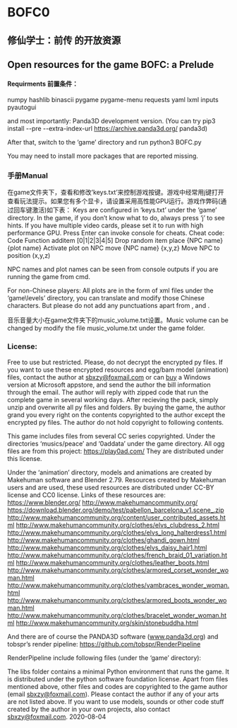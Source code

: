 # BOFC0
## 修仙学士：前传 的开放资源
## Open resources for the game BOFC: a Prelude


#### Requirments 前置条件：
numpy
hashlib
binascii
pygame
pygame-menu
requests
yaml
lxml
inputs
pyautogui

and most importantly:
Panda3D development version. (You can try pip3 install --pre --extra-index-url https://archive.panda3d.org/ panda3d)

After that, switch to the ‘game’ directory and run
python3 BOFC.py

You may need to install more packages that are reported missing.

### 手册Manual
在game文件夹下，查看和修改’keys.txt’来控制游戏按键。游戏中经常用j键打开查看玩法提示。如果您有多个显卡，请设置采用高性能GPU运行。游戏作弊码(通过回车键激活)如下表：
Keys are configured in ‘keys.txt’ under the ‘game’ directory. In the game, if you don’t know what to do, always press ‘j’ to see hints. If you have multiple video cards, please set it to run with high performance GPU.
Press Enter can invoke console for cheats.
Cheat code:
Code	Function
additem [0|1|2|3|4|5]	Drop random item
place {NPC name} {plot name}	Activate plot on NPC
move {NPC name} {x,y,z}	Move NPC to position (x,y,z)

NPC names and plot names can be seen from console outputs if you are running the game from cmd.

For non-Chinese players: All plots are in the form of xml files under the ‘game\levels’ directory, you can translate and modify those Chinese characters. But please do not add any punctuations apart from , and .

音乐音量大小在game文件夹下的music_volume.txt设置。Music volume can be changed by modify the file music_volume.txt under the game folder.


### License: 
Free to use but restricted. Please, do not decrypt the encrypted py files. If you want to use these encrypted resources and egg/bam model (animation) files, contact the author at sbxzy@foxmail.com or can [buy](https://www.microsoft.com/store/productId/9N82ZJHM81WJ) a Windows version at Microsoft appstore, and send the author the bill information through the email. The author will reply with zipped code that run the complete game in several working days. After recieving the pack, simply unzip and overwrite all py files and folders. By buying the game, the author grand you every right on the contents copyrighted to the author except the encrypted py files. The author do not hold copyright to following contents.

This game includes files from several CC series copyrighted.
Under the directories ‘musics/peace’ and ‘0addata’ under the game directory. All ogg files are from this project:
https://play0ad.com/
They are distributed under this license. 
 
Under the ‘animation’ directory, models and animations are created by Makehuman software and Blender 2.79. Resources created by Makehuman users and are used, these used resources are distributed under CC-BY license and CC0 license.
Links of these resources are:
https://www.blender.org/
http://www.makehumancommunity.org/
https://download.blender.org/demo/test/pabellon_barcelona_v1.scene_.zip
http://www.makehumancommunity.org/content/user_contributed_assets.html
http://www.makehumancommunity.org/clothes/elvs_clubdress_2.html
http://www.makehumancommunity.org/clothes/elvs_long_halterdress1.html
http://www.makehumancommunity.org/clothes/ghandi_gown.html
http://www.makehumancommunity.org/clothes/elvs_daisy_hair1.html
http://www.makehumancommunity.org/clothes/french_braid_01_variation.html
http://www.makehumancommunity.org/clothes/leather_boots.html
http://www.makehumancommunity.org/clothes/armored_corset_wonder_woman.html
http://www.makehumancommunity.org/clothes/vambraces_wonder_woman.html
http://www.makehumancommunity.org/clothes/armored_boots_wonder_woman.html
http://www.makehumancommunity.org/clothes/bracelet_wonder_woman.html
http://www.makehumancommunity.org/skin/stonebuddha.html

And there are of course the PANDA3D software (www.panda3d.org) and tobspr’s render pipeline:
https://github.com/tobspr/RenderPipeline

RenderPipeline include following files (under the ‘game’ directory):
 

The libs folder contains a minimal Python environment that runs the game. It is distributed under the python software foundation license.
Apart from files mentioned above, other files and codes are copyrighted to the game author (email sbxzy@foxmail.com). Please contact the author if any of your arts are not listed above. If you want to use models, sounds or other code stuff created by the author in your own projects, also contact sbxzy@foxmail.com.
2020-08-04

